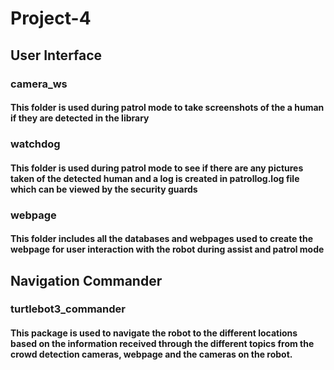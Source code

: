 # Project-4

## User Interface

### camera_ws
#### This folder is used during patrol mode to take screenshots of the a human if they are detected in the library

### watchdog
#### This folder is used during patrol mode to see if there are any pictures taken of the detected human and a log is created in patrollog.log file which can be viewed by the security guards

### webpage
#### This folder includes all the databases and webpages used to create the webpage for user interaction with the robot during assist and patrol mode

## Navigation Commander

### turtlebot3_commander
#### This package is used to navigate the robot to the different locations based on the information received through the different topics from the crowd detection cameras, webpage and the cameras on the robot.

